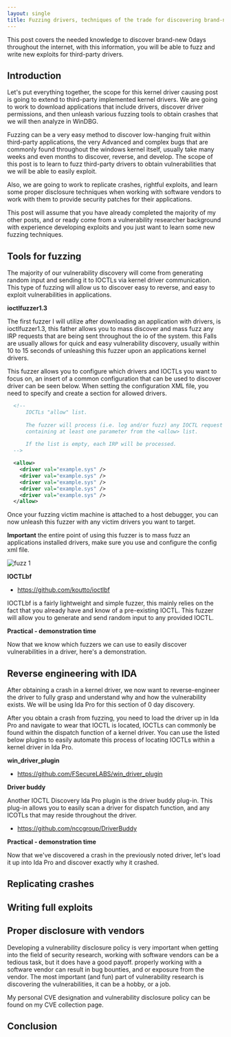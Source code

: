 ```yaml
---
layout: single
title: Fuzzing drivers, techniques of the trade for discovering brand-new 0days
---
```


This post covers the needed knowledge to discover brand-new 0days throughout the internet, with this information, you will be able to fuzz and write new exploits for third-party drivers. 

## Introduction

Let's put everything together,  the scope for this kernel driver causing post is going to extend to third-party implemented kernel drivers. We are going to work to download applications that include drivers, discover driver permissions, and then unleash various fuzzing tools to obtain crashes that we will then analyze in WinDBG. 

Fuzzing can be a very  easy method to discover low-hanging fruit within third-party applications, the very Advanced and complex bugs that are commonly found throughout the windows kernel itself, usually take many weeks and even months to discover, reverse, and develop.  The scope of this post is to learn to fuzz third-party drivers to obtain vulnerabilities that we will be able to easily exploit.

Also, we are going to work to replicate crashes, rightful exploits, and learn some proper disclosure techniques when working with software vendors to work with them to provide security patches for their applications. 

This post will assume that you have already completed the majority of my other posts, and or ready come from a vulnerability researcher background with experience developing exploits and you just want to learn some new fuzzing techniques.

## Tools for fuzzing

The majority of our vulnerability discovery will come from generating random input and sending it to IOCTLs via kernel driver communication.  This type of fuzzing will allow us to discover easy to reverse, and easy to exploit vulnerabilities in applications. 

**ioctlfuzzer1.3**

The first fuzzer I will utilize after downloading an application with drivers, is ioctlfuzzer1.3,  this father allows you to mass discover and mass fuzz any IRP requests that are being sent throughout the io of the system.  this Falls are usually allows  for quick and easy vulnerability discovery, usually within 10 to 15 seconds of unleashing this fuzzer upon an applications kernel drivers.

This fuzzer allows you to configure which drivers and IOCTLs  you want to focus on, an  insert of a common configuration that can be used to discover driver can be seen below. When setting the configuration XML file, you need to specify and create a section for allowed drivers.

```xml
  <!--
      IOCTLs "allow" list.
   
      The fuzzer will process (i.e. log and/or fuzz) any IOCTL request 
      containing at least one parameter from the <allow> list.
   
      If the list is empty, each IRP will be processed.
  --> 

  <allow>
    <driver val="example.sys" />
    <driver val="example.sys" />
    <driver val="example.sys" />
    <driver val="example.sys" />
    <driver val="example.sys" />
  </allow>
```
Once your fuzzing victim machine is attached to a host debugger, you can now unleash this fuzzer with any victim drivers you want to target. 

**Important** the entire point of using this fuzzer is to mass fuzz an applications installed drivers, make sure you use and configure the config xml file. 

![fuzz 1](https://raw.githubusercontent.com/FULLSHADE/FULLSHADE.github.io/master/static/img/_posts/fuzzing-drivers/fuzz1.png)

**IOCTLbf**
- https://github.com/koutto/ioctlbf

IOCTLbf is a fairly lightweight and simple fuzzer, this mainly relies on the fact that you already have and know of a pre-existing IOCTL.  This fuzzer will allow you to generate and send random input to any provided IOCTL.

**Practical - demonstration time**

Now that we know which fuzzers we can use to easily discover vulnerabilities in a driver, here's a demonstration.

## Reverse engineering with IDA

After obtaining a crash in a kernel driver, we now want to reverse-engineer the driver  to fully grasp and understand why and how the vulnerability exists.  We will be using Ida Pro for this section of 0 day discovery.

After you obtain a crash from fuzzing, you need to load the driver up in Ida Pro and navigate to wear that IOCTL is located, IOCTLs  can commonly be found within the dispatch function of a kernel driver.  You can use the listed below plugins to easily automate this process of locating IOCTLs  within a kernel driver in Ida Pro.

**win_driver_plugin**

- https://github.com/FSecureLABS/win_driver_plugin

**Driver buddy**

Another IOCTL  Discovery Ida Pro plugin is  the driver buddy plug-in. This plug-in allows you to easily scan a driver for dispatch function, and any ICOTLs  that may reside throughout the driver.

- https://github.com/nccgroup/DriverBuddy


**Practical - demonstration time**

Now that we've discovered a crash in the previously noted driver, let's load it up into Ida Pro and discover exactly why it crashed. 

## Replicating crashes

## Writing full exploits

## Proper disclosure with vendors

Developing a vulnerability disclosure policy is very important when getting into the field of security research, working with software vendors can be a tedious task, but it does have a good payoff.  properly working with a software vendor can result in bug bounties, and or  exposure from the vendor.  The most important (and fun) part of vulnerability research is discovering the vulnerabilities, it can be a hobby, or a job.

My personal CVE designation and vulnerability disclosure policy can be found on my CVE collection page. 

## Conclusion
